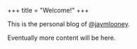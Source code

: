 +++
title = "Welcome!"
+++

This is the personal blog of [@jaymlooney](https://twitter.com/jaymlooney).

Eventually more content will be here.